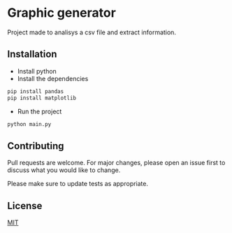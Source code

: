 # Graphic generator

Project made to analisys a csv file and extract information.

## Installation

* Install python
* Install the dependencies
```bash
pip install pandas
pip install matplotlib
```
* Run the project
```bash
python main.py
```


## Contributing
Pull requests are welcome. For major changes, please open an issue first to discuss what you would like to change.

Please make sure to update tests as appropriate.

## License
[MIT](https://choosealicense.com/licenses/mit/)
